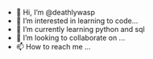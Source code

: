 - 👋 Hi, I’m @deathlywasp
- 👀 I’m interested in learning to code...
- 🌱 I’m currently learning python and sql
- 💞️ I’m looking to collaborate on ...
- 📫 How to reach me ...

<!---
deathlywasp/deathlywasp is a ✨ special ✨ repository because its `README.md` (this file) appears on your GitHub profile.
You can click the Preview link to take a look at your changes.
--->
